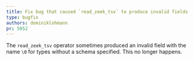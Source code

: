 ```yaml
---
title: Fix bug that caused `read_zeek_tsv` to produce invalid fields
type: bugfix
authors: dominiklohmann
pr: 5052
---
```


The `read_zeek_tsv` operator sometimes produced an invalid field with the name
`\0` for types without a schema specified. This no longer happens.
